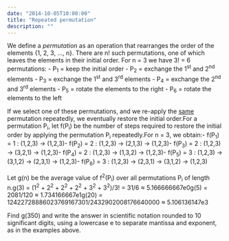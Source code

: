 ```yaml
---
date: "2014-10-05T10:00:00"
title: "Repeated permutation"
description: ""
---
```


<p>
We define a <i>permutation</i> as an operation that rearranges the order of the elements {1, 2, 3, ..., n}.
There are n! such permutations, one of which leaves the elements in their initial order.
For n = 3 we have 3! = 6 permutations:
- P<sub>1</sub> = keep the initial order
- P<sub>2</sub> = exchange the 1<sup>st</sup> and 2<sup>nd</sup> elements
- P<sub>3</sub> = exchange the 1<sup>st</sup> and 3<sup>rd</sup> elements
- P<sub>4</sub> = exchange the 2<sup>nd</sup> and 3<sup>rd</sup> elements
- P<sub>5</sub> = rotate the elements to the right
- P<sub>6</sub> = rotate the elements to the left
</p>
<p>
If we select one of these permutations, and we re-apply the <span style="text-decoration:underline;">same</span> permutation repeatedly, we eventually restore the initial order.For a permutation P<sub>i</sub>, let f(P<sub>i</sub>) be the number of steps required to restore the initial order by applying the permutation P<sub>i</sub> repeatedly.For n = 3, we obtain:- f(P<sub>1</sub>) = 1 : (1,2,3) → (1,2,3)- f(P<sub>2</sub>) = 2 : (1,2,3) → (2,1,3) → (1,2,3)- f(P<sub>3</sub>) = 2 : (1,2,3) → (3,2,1) → (1,2,3)- f(P<sub>4</sub>) = 2 : (1,2,3) → (1,3,2) → (1,2,3)- f(P<sub>5</sub>) = 3 : (1,2,3) → (3,1,2) → (2,3,1) → (1,2,3)- f(P<sub>6</sub>) = 3 : (1,2,3) → (2,3,1) → (3,1,2) → (1,2,3)
</p>
<p>
Let g(n) be the average value of f<sup>2</sup>(P<sub>i</sub>) over all permutations P<sub>i</sub> of length n.g(3) = (1<sup>2</sup> + 2<sup>2</sup> + 2<sup>2</sup> + 2<sup>2</sup> + 3<sup>2</sup> + 3<sup>2</sup>)/3! = 31/6 ≈ 5.166666667e0g(5) = 2081/120 ≈ 1.734166667e1g(20) = 12422728886023769167301/2432902008176640000 ≈ 5.106136147e3
</p>
<p>
Find g(350) and write the answer in scientific notation rounded to 10 significant digits, using a lowercase e to separate mantissa and exponent, as in the examples above.
</p>

